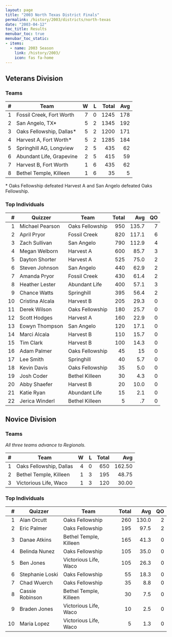 ```yaml
---
layout: page
title: "2003 North Texas District Finals"
permalink: /history/2003/districts/north-texas
date: "2003-04-12"
toc_title: Results
menubar_toc: true
menubar_toc_static:
- items:
  - name: 2003 Season
    link: /history/2003/
    icon: fas fa-home
---
```


## Veterans Division

### Teams

|    # | Team                     |    W |    L | Total |  Avg |
| ---: | ------------------------ | ---: | ---: | ----: | ---: |
|    1 | Fossil Creek, Fort Worth |    7 |    0 |  1245 |  178 |
|    2 | San Angelo, TX*          |    5 |    2 |  1345 |  192 |
|    3 | Oaks Fellowship, Dallas* |    5 |    2 |  1200 |  171 |
|    4 | Harvest A, Fort Worth*   |    5 |    2 |  1285 |  184 |
|    5 | Springhill AG, Longview  |    2 |    5 |   435 |   62 |
|    6 | Abundant Life, Grapevine |    2 |    5 |   415 |   59 |
|    7 | Harvest B, Fort Worth    |    1 |    6 |   435 |   62 |
|    8 | Bethel Temple, Killeen   |    1 |    6 |    35 |    5 |

\* Oaks Fellowship defeated Harvest A and San Angelo defeated Oaks Fellowship.

### Top Individuals

|    # | Quizzer         | Team            | Total |   Avg |   QO |
| ---: | --------------- | --------------- | ----: | ----: | ---: |
|    1 | Michael Pearson | Oaks Fellowship |   950 | 135.7 |    7 |
|    2 | April Pryor     | Fossil Creek    |   820 | 117.1 |    6 |
|    3 | Zach Sullivan   | San Angelo      |   790 | 112.9 |    4 |
|    4 | Megan Welborn   | Harvest A       |   600 |  85.7 |    3 |
|    5 | Dayton Shorter  | Harvest A       |   525 |  75.0 |    2 |
|    6 | Steven Johnson  | San Angelo      |   440 |  62.9 |    2 |
|    7 | Amanda Pryor    | Fossil Creek    |   430 |  61.4 |    2 |
|    8 | Heather Lester  | Abundant Life   |   400 |  57.1 |    3 |
|    9 | Chance Watts    | Springhill      |   395 |  56.4 |    2 |
|   10 | Cristina Alcala | Harvest B       |   205 |  29.3 |    0 |
|   11 | Derek Wilson    | Oaks Fellowship |   180 |  25.7 |    0 |
|   12 | Scott Hodges    | Harvest A       |   160 |  22.9 |    0 |
|   13 | Eowyn Thompson  | San Angelo      |   120 |  17.1 |    0 |
|   14 | Marci Alcala    | Harvest B       |   110 |  15.7 |    0 |
|   15 | Tim Clark       | Harvest B       |   100 |  14.3 |    0 |
|   16 | Adam Palmer     | Oaks Fellowship |    45 |    15 |    0 |
|   17 | Lee Smith       | Springhill      |    40 |   5.7 |    0 |
|   18 | Kevin Davis     | Oaks Fellowship |    35 |   5.0 |    0 |
|   19 | Josh Coder      | Bethel Killeen  |    30 |   4.3 |    0 |
|   20 | Abby Shaefer    | Harvest B       |    20 |  10.0 |    0 |
|   21 | Katie Ryan      | Abundant Life   |    15 |   2.1 |    0 |
|   22 | Jerica Winderl  | Bethel Killeen  |     5 |    .7 |    0 |

## Novice Division

### Teams

*All three teams advance to Regionals.*

|    # | Team                    |    W |    L | Total |    Avg |
| ---: | ----------------------- | ---: | ---: | ----: | -----: |
|    1 | Oaks Fellowship, Dallas |    4 |    0 |   650 | 162.50 |
|    2 | Bethel Temple, Killeen  |    1 |    3 |   195 |  48.75 |
|    3 | Victorious Life, Waco   |    1 |    3 |   120 |  30.00 |

### Top Individuals

|    # | Quizzer         | Team                   | Total |   Avg |   QO |
| ---: | --------------- | ---------------------- | ----: | ----: | ---: |
|    1 | Alan Orcutt     | Oaks Fellowship        |   260 | 130.0 |    2 |
|    2 | Eric Palmer     | Oaks Fellowship        |   195 |  97.5 |    2 |
|    3 | Danae Atkins    | Bethel Temple, Killeen |   165 |  41.3 |    0 |
|    4 | Belinda Nunez   | Oaks Fellowship        |   105 |  35.0 |    0 |
|    5 | Ben Jones       | Victorious Life, Waco  |   105 |  26.3 |    0 |
|    6 | Stephanie Loski | Oaks Fellowship        |    55 |  18.3 |    0 |
|    7 | Chad Wuerch     | Oaks Fellowship        |    35 |   8.8 |    0 |
|    8 | Cassie Robinson | Bethel Temple, Killeen |    30 |   7.5 |    0 |
|    9 | Braden Jones    | Victorious Life, Waco  |    10 |   2.5 |    0 |
|   10 | Maria Lopez     | Victorious Life, Waco  |     5 |   1.3 |    0 |

